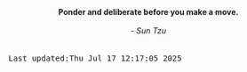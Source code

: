 
<div align="center"><b><span>Ponder and deliberate before you make a move.</span></b><br><br><i> - Sun Tzu</i></div>
<br><br><kbd>Last updated:Thu Jul 17 12:17:05 2025</kbd>